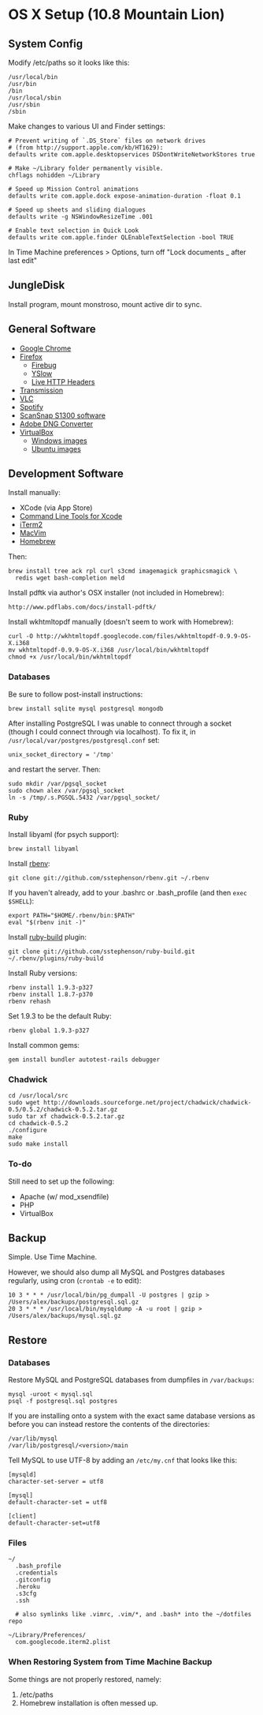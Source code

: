 OS X Setup (10.8 Mountain Lion)
===============================

System Config
-------------

Modify /etc/paths so it looks like this:

    /usr/local/bin
    /usr/bin
    /bin
    /usr/local/sbin
    /usr/sbin
    /sbin

Make changes to various UI and Finder settings:

    # Prevent writing of `.DS_Store` files on network drives
    # (from http://support.apple.com/kb/HT1629):
    defaults write com.apple.desktopservices DSDontWriteNetworkStores true

    # Make ~/Library folder permanently visible.
    chflags nohidden ~/Library

    # Speed up Mission Control animations
    defaults write com.apple.dock expose-animation-duration -float 0.1

    # Speed up sheets and sliding dialogues
    defaults write -g NSWindowResizeTime .001

    # Enable text selection in Quick Look
    defaults write com.apple.finder QLEnableTextSelection -bool TRUE

In Time Machine preferences > Options, turn off "Lock documents _ after last edit"


JungleDisk
----------

Install program, mount monstroso, mount active dir to sync.


General Software
----------------

* [Google Chrome](http://www.google.com/chrome)
* [Firefox](http://www.firefox.com/)
  * [Firebug](http://getfirebug.com)
  * [YSlow](http://developer.yahoo.com/yslow)
  * [Live HTTP Headers](https://addons.mozilla.org/en-US/firefox/addon/3829)
* [Transmission](http://www.transmissionbt.com)
* [VLC](http://www.videolan.org/vlc)
* [Spotify](http://www.spotify.com/)
* [ScanSnap S1300 software](http://www.fujitsu.com/global/support/computing/peripheral/scanners/software/s1300m-setup.html)
* [Adobe DNG Converter](http://www.adobe.com/support/downloads/detail.jsp?ftpID=5518)
* [VirtualBox](http://virtualbox.org/)
  * [Windows images](https://github.com/xdissent/ievms)
  * [Ubuntu images](http://virtualboxes.org/images/ubuntu/)


Development Software
--------------------

Install manually:

* XCode (via App Store)
* [Command Line Tools for Xcode](http://connect.apple.com/)
* [iTerm2](http://www.iterm2.com/)
* [MacVim](http://code.google.com/p/macvim/)
* [Homebrew](http://mxcl.github.com/homebrew/)

Then:

    brew install tree ack rpl curl s3cmd imagemagick graphicsmagick \
      redis wget bash-completion meld

Install pdftk via author's OSX installer (not included in Homebrew):

    http://www.pdflabs.com/docs/install-pdftk/

Install wkhtmltopdf manually (doesn't seem to work with Homebrew):

    curl -O http://wkhtmltopdf.googlecode.com/files/wkhtmltopdf-0.9.9-OS-X.i368
    mv wkhtmltopdf-0.9.9-OS-X.i368 /usr/local/bin/wkhtmltopdf
    chmod +x /usr/local/bin/wkhtmltopdf

### Databases

Be sure to follow post-install instructions:

    brew install sqlite mysql postgresql mongodb

After installing PostgreSQL I was unable to connect through a socket (though I could connect through via localhost). To fix it, in `/usr/local/var/postgres/postgresql.conf` set:

    unix_socket_directory = '/tmp'

and restart the server. Then:

    sudo mkdir /var/pgsql_socket
    sudo chown alex /var/pgsql_socket
    ln -s /tmp/.s.PGSQL.5432 /var/pgsql_socket/

### Ruby

Install libyaml (for psych support):

    brew install libyaml

Install [rbenv](https://github.com/sstephenson/rbenv):

    git clone git://github.com/sstephenson/rbenv.git ~/.rbenv

If you haven't already, add to your .bashrc or .bash_profile (and then `exec $SHELL`):

    export PATH="$HOME/.rbenv/bin:$PATH"
    eval "$(rbenv init -)"

Install [ruby-build](https://github.com/sstephenson/ruby-build) plugin:

    git clone git://github.com/sstephenson/ruby-build.git ~/.rbenv/plugins/ruby-build

Install Ruby versions:

    rbenv install 1.9.3-p327
    rbenv install 1.8.7-p370
    rbenv rehash

Set 1.9.3 to be the default Ruby:

    rbenv global 1.9.3-p327

Install common gems:

    gem install bundler autotest-rails debugger

### Chadwick

    cd /usr/local/src
    sudo wget http://downloads.sourceforge.net/project/chadwick/chadwick-0.5/0.5.2/chadwick-0.5.2.tar.gz
    sudo tar xf chadwick-0.5.2.tar.gz
    cd chadwick-0.5.2
    ./configure
    make
    sudo make install

### To-do

Still need to set up the following:

* Apache (w/ mod_xsendfile)
* PHP
* VirtualBox


Backup
------

Simple. Use Time Machine.

However, we should also dump all MySQL and Postgres databases regularly, using cron (`crontab -e` to edit):

    10 3 * * * /usr/local/bin/pg_dumpall -U postgres | gzip > /Users/alex/backups/postgresql.sql.gz
    20 3 * * * /usr/local/bin/mysqldump -A -u root | gzip > /Users/alex/backups/mysql.sql.gz


Restore
-------

### Databases

Restore MySQL and PostgreSQL databases from dumpfiles in `/var/backups`:

    mysql -uroot < mysql.sql
    psql -f postgresql.sql postgres

If you are installing onto a system with the exact same database versions as before you can instead restore the contents of the directories:

    /var/lib/mysql
    /var/lib/postgresql/<version>/main

Tell MySQL to use UTF-8 by adding an `/etc/my.cnf` that looks like this:

    [mysqld]
    character-set-server = utf8

    [mysql]
    default-character-set = utf8

    [client]
    default-character-set=utf8

### Files

    ~/
      .bash_profile
      .credentials
      .gitconfig
      .heroku
      .s3cfg
      .ssh

      # also symlinks like .vimrc, .vim/*, and .bash* into the ~/dotfiles repo

    ~/Library/Preferences/
      com.googlecode.iterm2.plist

### When Restoring System from Time Machine Backup

Some things are not properly restored, namely:

1. /etc/paths
2. Homebrew installation is often messed up.
